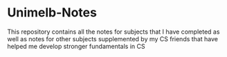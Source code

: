 # Unimelb-Notes
This repository contains all the notes for subjects that I have completed as well as notes for other subjects supplemented by my CS friends that have helped me develop stronger fundamentals in CS
